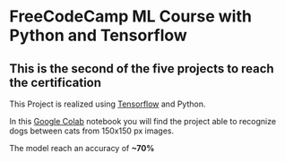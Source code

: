 # FreeCodeCamp ML Course with Python and Tensorflow
## This is the second of the five projects to reach the certification

This Project is realized using [Tensorflow](https://www.tensorflow.org) and Python.

In this [Google Colab](https://colab.research.google.com/?hl=en) notebook you will find the project able to recognize dogs between cats from 150x150 px images.

The model reach an accuracy of **~70%** 
